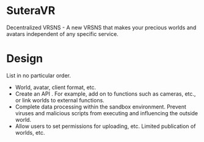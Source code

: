 # SuteraVR
Decentralized VRSNS - A new VRSNS that makes your precious worlds and avatars independent of any specific service.

# Design

List in no particular order.
- World, avatar, client format, etc.
- Create an API . For example, add on to functions such as cameras, etc., or link worlds to external functions.
- Complete data processing within the sandbox environment. Prevent viruses and malicious scripts from executing and influencing the outside world.
- Allow users to set permissions for uploading, etc. Limited publication of worlds, etc.
